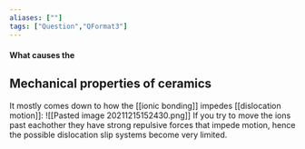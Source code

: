 ```yaml
---
aliases: [""]
tags: ["Question","QFormat3"]
---
```


#### What causes the
## Mechanical properties of ceramics
It mostly comes down to how the [[ionic bonding]] impedes [[dislocation motion]]:
![[Pasted image 20211215152430.png]]
If you try to move the ions past eachother they have strong repulsive forces that impede motion, hence the possible dislocation slip systems become very limited.